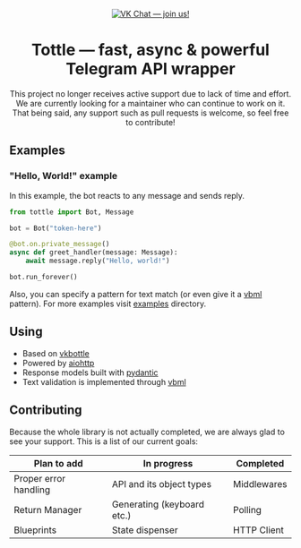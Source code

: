 <p align="center">
     <a href="https://vk.me/join/AJQ1d3monBhyfSe2JBjXNoyb">
         <img src="https://img.shields.io/badge/-VK%20Chat-blue" alt="VK Chat — join us!">
     </a>
 </p>
<h1 align="center">Tottle — fast, async & powerful Telegram API wrapper</h1>
<p align="center">This project no longer receives active support due to lack of time and effort. We are currently looking for a maintainer who can continue to work on it. That being said, any support such as pull requests is welcome, so feel free to contribute!</p>
   
## Examples
### "Hello, World!" example
In this example, the bot reacts to any message and sends reply.
```python
from tottle import Bot, Message

bot = Bot("token-here")

@bot.on.private_message()
async def greet_handler(message: Message):
    await message.reply("Hello, world!")

bot.run_forever()
```
Also, you can specify a pattern for text match (or even give it a [vbml](https://github.com/tesseradecade/vbml) pattern). For more examples visit [examples](./examples) directory.

## Using
 - Based on [vkbottle](https://github.com/timoniq/vkbottle)
 - Powered by [aiohttp](https://github.com/aio-libs/aiohttp)
 - Response models built with [pydantic](https://github.com/samuelcolvin/pydantic)
 - Text validation is implemented through [vbml](https://github.com/tesseradecade/vbml)

## Contributing
Because the whole library is not actually completed, we are always glad to see your support. This is a list of our current goals:

| Plan to add           | In progress                | Completed                  |
|-----------------------|----------------------------|----------------------------|
| Proper error handling | API and its object types   | Middlewares                |
| Return Manager        | Generating (keyboard etc.) | Polling                    |
| Blueprints            | State dispenser            | HTTP Client                |

